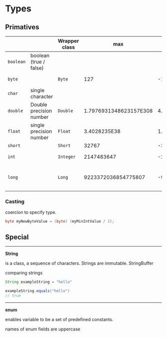 # Types

## Primatives

|||Wrapper class|max | min| width | notes |
|---|---|---|---|---|---|---|
`boolean` | boolean (true / false)
|`byte`||`Byte`| 127| -128| 8 bits |v.small, uncommon 
|`char`|single character||||| 16 bits| allows you store unicode values
|`double`|Double precision number|`Double`|1.7976931348623157E308|4.9E-324 |32 bits| add `d` after declaration of digits
|`float`|single precision number|`Float`|3.4028235E38 |1.4E-45 |64 bits| add `f` after declaration of digits
|`short`||`Short` | 32767 | -32767| | 16 bits
|`int`||`Integer`|2147483647 | -2147483647| 32 bits 
|`long`||`Long`|9223372036854775807|-9223372036854775808|64 bits|add `L` end of digits tp define it as long


### Casting 

coercion to specify type. 

```java
byte myNewByteValue = (byte) (myMinIntValue / 2);
```

## Special 
----

**String** 

is a class, a sequence of characters. Strings are immutable.
StringBuffer 

comparing strings 

```java
String exampleString = "hello"

exampleString.equals("hello")
// true
```

---
**enum** 

enables variable to be a set of predefined constants. 

names of enum fields are uppercase 



